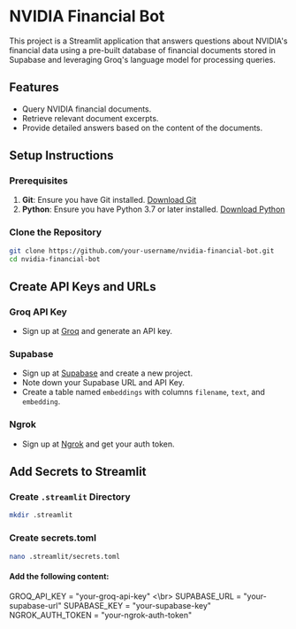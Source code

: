 # NVIDIA Financial Bot

This project is a Streamlit application that answers questions about NVIDIA's financial data using a pre-built database of financial documents stored in Supabase and leveraging Groq's language model for processing queries.

## Features
- Query NVIDIA financial documents.
- Retrieve relevant document excerpts.
- Provide detailed answers based on the content of the documents.

## Setup Instructions

### Prerequisites

1. **Git**: Ensure you have Git installed. [Download Git](https://git-scm.com/downloads)
2. **Python**: Ensure you have Python 3.7 or later installed. [Download Python](https://www.python.org/downloads/)

### Clone the Repository

```bash
git clone https://github.com/your-username/nvidia-financial-bot.git
cd nvidia-financial-bot
```

## Create API Keys and URLs

### Groq API Key
- Sign up at [Groq](https://groq.com/) and generate an API key.

### Supabase
- Sign up at [Supabase](https://supabase.com/) and create a new project.
- Note down your Supabase URL and API Key.
- Create a table named `embeddings` with columns `filename`, `text`, and `embedding`.

### Ngrok
- Sign up at [Ngrok](https://ngrok.com/) and get your auth token.

## Add Secrets to Streamlit

### Create `.streamlit` Directory
```bash
mkdir .streamlit
```

### Create secrets.toml
```bash
nano .streamlit/secrets.toml
```
#### Add the following content:
GROQ_API_KEY = "your-groq-api-key" <\br>
SUPABASE_URL = "your-supabase-url"
SUPABASE_KEY = "your-supabase-key"
NGROK_AUTH_TOKEN = "your-ngrok-auth-token"

